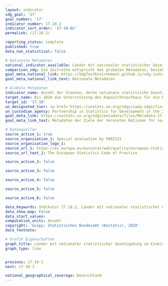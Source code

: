 ```yaml
---
layout: indicator
sdg_goal: '17'
goal_number: '17'
indicator_number: 17.18.2
indicator_sort_order: '17-18-02'
permalink: /17-18-2/

reporting_status: complete
published: true
data_non_statistical: false

# Nationale Metadaten
national_indicator_available: Länder mit nationaler statistischer Gesetzgebung im Einklang mit den Grundsätzen der amtlichen Statistik
comparison_sdg: Die Zeitreihe entspricht den globalen Metadaten, bezieht sich aber auf Deutschland und nicht auf alle UN-Mitgliedsländer.
goal_meta_national_link: https://SdgTestEnvironment.github.io/sdg-indicators/public/MetaDe/17.18.2.pdf
goal_meta_national_link_text: Nationale Metadaten

# Globale Metadaten
indicator_name: Anzahl der Staaten, deren nationale statistische Gesetzgebung mit den Grundprinzipien der amtlichen Statistik übereinstimmt
target_name: Bis 2020 die Unterstützung des Kapazitätsaufbaus für die Entwicklungsländer und namentlich die am wenigsten entwickelten Länder und die kleinen Inselentwicklungsländer erhöhen, mit dem Ziel, über erheblich mehr hochwertige, aktuelle und verlässliche Daten zu verfügen, die nach Einkommen, Geschlecht, Alter, Rasse, Ethnizität, Migrationsstatus, Behinderung, geografischer Lage und sonstigen im nationalen Kontext relevanten Merkmalen aufgeschlüsselt sind
target_id: '17.18'
un_designated_tier: <a href='https://unstats.un.org/sdgs/iaeg-sdgs/tier-classification/' title='Klicken Sie hier um weitere Informationen zur UN-Tier-Klassifikation zu erhalten.'>Tier I</a>
un_custodian_agency: Partnership in Statistics for Development in the 21st Century (PARIS21)
goal_meta_link: https://unstats.un.org/sdgs/metadata/files/Metadata-17-18-02.pdf
goal_meta_link_text: Metadaten der Ziele der Vereinten Nationen für nachhaltige Entwicklung

# Datenquellen
source_active_1: true
source_organisation_1: Special evaluation by PARIS21
source_organisation_logo_1: 
source_url_1: https://ec.europa.eu/eurostat/web/quality/european-statistics-code-of-practice
source_url_text_1: The European Statistics Code of Practice

source_active_2: false

source_active_3: false

source_active_4: false

source_active_5: false

source_active_6: false

data_keywords: Indikator 17.18.2, Länder mit nationaler statistischer Gesetzgebung im Einklang mit den Grundsätzen der amtlichen Statistik, PARIS21
data_show_map: False
data_start_values: 
computation_units: Anzahl
copyright: '&copy; Statistisches Bundesamt (Destatis), 2020'
data_footnote: 

# Grafik Eigenschaften
graph_title: Länder mit nationaler statistischer Gesetzgebung im Einklang mit den Grundsätzen der amtlichen Statistik
graph_type: line


previous: 17-18-1
next: 17-18-3

national_geographical_coverage: Deutschland
---
```


<span></span>